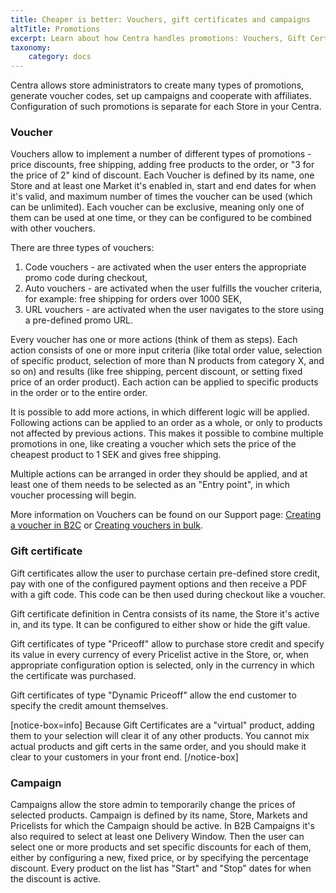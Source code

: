 ```yaml
---
title: Cheaper is better: Vouchers, gift certificates and campaigns
altTitle: Promotions
excerpt: Learn about how Centra handles promotions: Vouchers, Gift Certificates and Campaigns.
taxonomy:
    category: docs
---
```


Centra allows store administrators to create many types of promotions, generate voucher codes, set up campaigns and cooperate with affiliates. Configuration of such promotions is separate for each Store in your Centra.

### Voucher

Vouchers allow to implement a number of different types of promotions - price discounts, free shipping, adding free products to the order, or "3 for the price of 2" kind of discount. Each Voucher is defined by its name, one Store and at least one Market it's enabled in, start and end dates for when it's valid, and maximum number of times the voucher can be used (which can be unlimited). Each voucher can be exclusive, meaning only one of them can be used at one time, or they can be configured to be combined with other vouchers.

There are three types of vouchers:  
1. Code vouchers - are activated when the user enters the appropriate promo code during checkout,
2. Auto vouchers - are activated when the user fulfills the voucher criteria, for example: free shipping for orders over 1000 SEK,
3. URL vouchers - are activated when the user navigates to the store using a pre-defined promo URL.

Every voucher has one or more actions (think of them as steps). Each action consists of one or more input criteria (like total order value, selection of specific product, selection of more than N products from category X, and so on) and results (like free shipping, percent discount, or setting fixed price of an order product). Each action can be applied to specific products in the order or to the entire order.

It is possible to add more actions, in which different logic will be applied. Following actions can be applied to an order as a whole, or only to products not affected by previous actions. This makes it possible to combine multiple promotions in one, like creating a voucher which sets the price of the cheapest product to 1 SEK and gives free shipping.

Multiple actions can be arranged in order they should be applied, and at least one of them needs to be selected as an "Entry point", in which voucher processing will begin.

More information on Vouchers can be found on our Support page: [Creating a voucher in B2C](https://support.centra.com/centra-sections/retail-b2c/promo/creating-a-voucher-in-b2c) or [Creating vouchers in bulk](https://support.centra.com/centra-sections/retail-b2c/promo/create-bulk-vouchers).

### Gift certificate

Gift certificates allow the user to purchase certain pre-defined store credit, pay with one of the configured payment options and then receive a PDF with a gift code. This code can be then used during checkout like a voucher.

Gift certificate definition in Centra consists of its name, the Store it's active in, and its type. It can be configured to either show or hide the gift value.

Gift certificates of type "Priceoff" allow to purchase store credit and specify its value in every currency of every Pricelist active in the Store, or, when appropriate configuration option is selected, only in the currency in which the certificate was purchased.

Gift certificates of type "Dynamic Priceoff" allow the end customer to specify the credit amount themselves.

[notice-box=info]
Because Gift Certificates are a "virtual" product, adding them to your selection will clear it of any other products. You cannot mix actual products and gift certs in the same order, and you should make it clear to your customers in your front end.
[/notice-box]

### Campaign

Campaigns allow the store admin to temporarily change the prices of selected products. Campaign is defined by its name, Store, Markets and Pricelists for which the Campaign should be active. In B2B Campaigns it's also required to select at least one Delivery Window. Then the user can select one or more products and set specific discounts for each of them, either by configuring a new, fixed price, or by specifying the percentage discount. Every product on the list has "Start" and "Stop" dates for when the discount is active.
